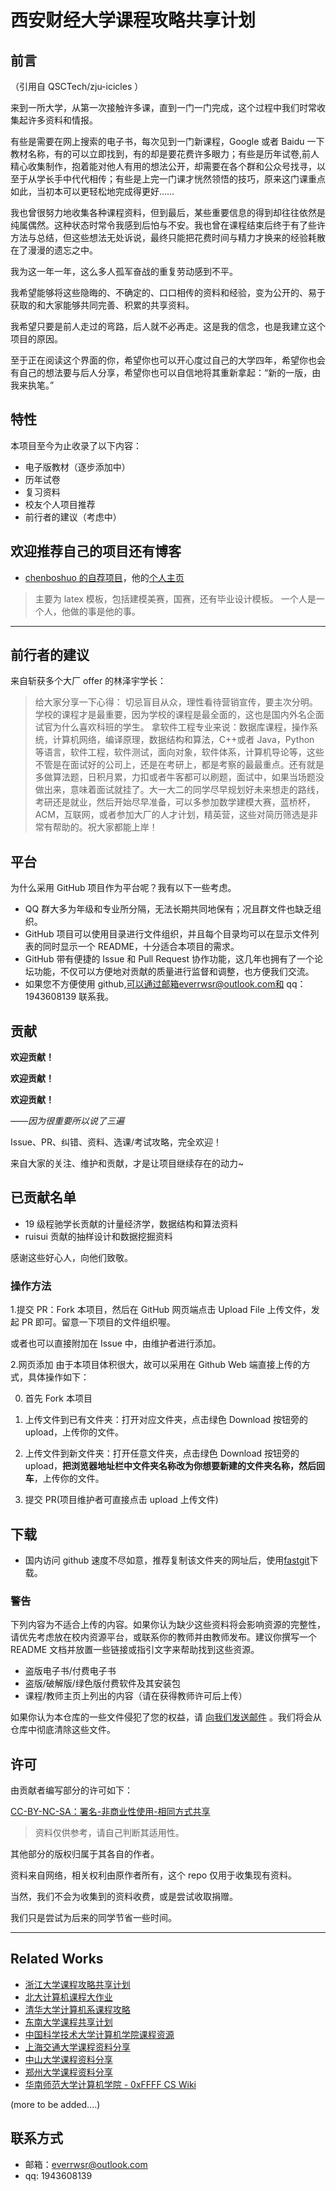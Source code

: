 # 西安财经大学课程攻略共享计划

## 前言

（引用自 QSCTech/zju-icicles ）

来到一所大学，从第一次接触许多课，直到一门一门完成，这个过程中我们时常收集起许多资料和情报。

有些是需要在网上搜索的电子书，每次见到一门新课程，Google 或者 Baidu 一下教材名称，有的可以立即找到，有的却是要花费许多眼力；有些是历年试卷,前人精心收集制作，抱着能对他人有用的想法公开，却需要在各个群和公众号找寻，以至于从学长手中代代相传；有些是上完一门课才恍然领悟的技巧，原来这门课重点如此，当初本可以更轻松地完成得更好……

我也曾很努力地收集各种课程资料，但到最后，某些重要信息的得到却往往依然是纯属偶然。这种状态时常令我感到后怕与不安。我也曾在课程结束后终于有了些许方法与总结，但这些想法无处诉说，最终只能把花费时间与精力才换来的经验耗散在了漫漫的遗忘之中。

我为这一年一年，这么多人孤军奋战的重复劳动感到不平。

我希望能够将这些隐晦的、不确定的、口口相传的资料和经验，变为公开的、易于获取的和大家能够共同完善、积累的共享资料。

我希望只要是前人走过的弯路，后人就不必再走。这是我的信念，也是我建立这个项目的原因。

至于正在阅读这个界面的你，希望你也可以开心度过自己的大学四年，希望你也会有自己的想法要与后人分享，希望你也可以自信地将其重新拿起：“新的一版，由我来执笔。”

## 特性

本项目至今为止收录了以下内容：

- 电子版教材（逐步添加中）
- 历年试卷
- 复习资料
- 校友个人项目推荐
- 前行者的建议（考虑中）

## 欢迎推荐自己的项目还有博客

- [chenboshuo 的自荐项目](https://github.com/XaufeComputerTechnologyClub/XAUFE-COURSE-RESOURCE/blob/main/%E4%B8%AA%E4%BA%BA%E9%A1%B9%E7%9B%AE%E6%8E%A8%E8%8D%90.md)，他的[个人主页](https://orcid.org/0000-0002-0028-4977)

> 主要为 latex 模板，包括建模美赛，国赛，还有毕业设计模板。
> 一个人是一个人，他做的事是他的事。

---

## 前行者的建议

来自斩获多个大厂 offer 的林泽宇学长：

> 给大家分享一下心得：
> 切忌盲目从众，理性看待营销宣传，要主次分明。
> 学校的课程才是最重要，因为学校的课程是最全面的，这也是国内外名企面试官为什么喜欢科班的学生。
> 拿软件工程专业来说：数据库课程，操作系统，计算机网络，编译原理，数据结构和算法，C++或者 Java，Python 等语言，软件工程，软件测试，面向对象，软件体系，计算机导论等，这些不管是在面试好的公司上，还是在考研上，都是考察的最最重点。还有就是多做算法题，日积月累，力扣或者牛客都可以刷题，面试中，如果当场题没做出来，意味着面试就挂了。大一大二的同学尽早规划好未来想走的路线，考研还是就业，然后开始尽早准备，可以多参加数学建模大赛，蓝桥杯，ACM，互联网，或者参加大厂的人才计划，精英营，这些对简历筛选是非常有帮助的。祝大家都能上岸！

## 平台

为什么采用 GitHub 项目作为平台呢？我有以下一些考虑。

- QQ 群大多为年级和专业所分隔，无法长期共同地保有；况且群文件也缺乏组织。
- GitHub 项目可以使用目录进行文件组织，并且每个目录均可以在显示文件列表的同时显示一个 README，十分适合本项目的需求。
- GitHub 带有便捷的 Issue 和 Pull Request 协作功能，这几年也拥有了一个论坛功能，不仅可以方便地对贡献的质量进行监督和调整，也方便我们交流。
- 如果您不方便使用 github,可以通过邮箱everrwsr@outlook.com和 qq：1943608139 联系我。

## 贡献

**欢迎贡献！**

**欢迎贡献！**

**欢迎贡献！**

_——因为很重要所以说了三遍_

Issue、PR、纠错、资料、选课/考试攻略，完全欢迎！

来自大家的关注、维护和贡献，才是让项目继续存在的动力~

## 已贡献名单

- 19 级程驰学长贡献的计量经济学，数据结构和算法资料
- ruisui 贡献的抽样设计和数据挖掘资料

感谢这些好心人，向他们致敬。

### 操作方法

1.提交 PR：Fork 本项目，然后在 GitHub 网页端点击 Upload File 上传文件，发起 PR 即可。留意一下项目的文件组织喔。

或者也可以直接附加在 Issue 中，由维护者进行添加。

2.网页添加
由于本项目体积很大，故可以采用在 Github Web 端直接上传的方式，具体操作如下：

0. 首先 Fork 本项目

1. 上传文件到已有文件夹：打开对应文件夹，点击绿色 Download 按钮旁的 upload，上传你的文件。

2. 上传文件到新文件夹：打开任意文件夹，点击绿色 Download 按钮旁的 upload，**把浏览器地址栏中文件夹名称改为你想要新建的文件夹名称，然后回车**，上传你的文件。

3. 提交 PR(项目维护者可直接点击 upload 上传文件)

## 下载

- 国内访问 github 速度不尽如意，推荐复制该文件夹的网址后，使用[fastgit](https://gh.api.99988866.xyz/)下载。

### 警告

下列内容为不适合上传的内容。如果你认为缺少这些资料将会影响资源的完整性，请优先考虑放在校内资源平台，或联系你的教师并由教师发布。建议你撰写一个 README 文档并放置一些链接或指引文字来帮助找到这些资源。

- 盗版电子书/付费电子书
- 盗版/破解版/绿色版付费软件及其安装包
- 课程/教师主页上列出的内容（请在获得教师许可后上传）

如果你认为本仓库的一些文件侵犯了您的权益，请 [向我们发送邮件](mailto:everrwsr@outlook.com) 。我们将会从仓库中彻底清除这些文件。

## 许可

由贡献者编写部分的许可如下：

[CC-BY-NC-SA：署名-非商业性使用-相同方式共享](https://creativecommons.org/licenses/by-nc-sa/4.0/deed.zh)

> 资料仅供参考，请自己判断其适用性。

其他部分的版权归属于其各自的作者。

资料来自网络，相关权利由原作者所有，这个 repo 仅用于收集现有资料。

当然，我们不会为收集到的资料收费，或是尝试收取捐赠。

我们只是尝试为后来的同学节省一些时间。

---

## Related Works

- [浙江大学课程攻略共享计划](https://github.com/QSCTech/zju-icicles)
- [北大计算机课程大作业](https://github.com/tongtzeho/PKUCourse)
- [清华大学计算机系课程攻略](https://github.com/PKUanonym/REKCARC-TSC-UHT)
- [东南大学课程共享计划](https://github.com/zjdx1998/seucourseshare)
- [中国科学技术大学计算机学院课程资源](https://github.com/USTC-Resource/USTC-Course)
- [上海交通大学课程资料分享](https://github.com/CoolPhilChen/SJTU-Courses/)
- [中山大学课程资料分享](https://github.com/sysuexam/SYSU-Exam)
- [郑州大学课程资料分享](https://github.com/CooperNiu/ZZU-Courses-Resource)
- [华南师范大学计算机学院 - 0xFFFF CS Wiki](https://www.yuque.com/0xffff.one/cs-learning)

(more to be added....)

## 联系方式

- 邮箱：everrwsr@outlook.com
- qq: 1943608139
